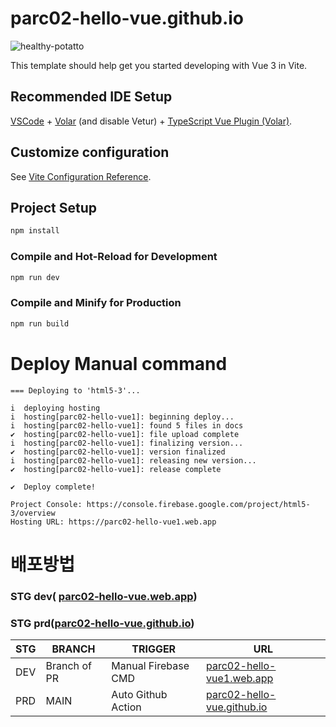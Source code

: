 # parc02-hello-vue.github.io
![healthy-potatto](https://github.com/parc02-hello-vue/parc02-hello-vue.github.io/assets/148880521/3b6b84ef-89a2-4e60-b451-c17e1e434d94)

This template should help get you started developing with Vue 3 in Vite.

## Recommended IDE Setup

[VSCode](https://code.visualstudio.com/) + [Volar](https://marketplace.visualstudio.com/items?itemName=Vue.volar) (and disable Vetur) + [TypeScript Vue Plugin (Volar)](https://marketplace.visualstudio.com/items?itemName=Vue.vscode-typescript-vue-plugin).

## Customize configuration

See [Vite Configuration Reference](https://vitejs.dev/config/).

## Project Setup

```sh
npm install
```

### Compile and Hot-Reload for Development

```sh
npm run dev
```

### Compile and Minify for Production

```sh
npm run build
```
# Deploy Manual command
```
=== Deploying to 'html5-3'...

i  deploying hosting
i  hosting[parc02-hello-vue1]: beginning deploy...
i  hosting[parc02-hello-vue1]: found 5 files in docs
✔  hosting[parc02-hello-vue1]: file upload complete
i  hosting[parc02-hello-vue1]: finalizing version...
✔  hosting[parc02-hello-vue1]: version finalized
i  hosting[parc02-hello-vue1]: releasing new version...
✔  hosting[parc02-hello-vue1]: release complete

✔  Deploy complete!

Project Console: https://console.firebase.google.com/project/html5-3/overview
Hosting URL: https://parc02-hello-vue1.web.app
```

# 배포방법

### STG dev( [parc02-hello-vue.web.app](https://parc02-hello-vue.web.app/))
### STG prd([parc02-hello-vue.github.io](https://parc02-hello-vue.github.io/))

|STG|BRANCH|TRIGGER|URL|
|-----|---|---|---|
|DEV|Branch of PR|Manual Firebase CMD|[parc02-hello-vue1.web.app](https://parc02-hello-vue1.web.app/)|
|PRD|MAIN|Auto Github Action| [parc02-hello-vue.github.io](https://parc02-hello-vue.github.io/)|
